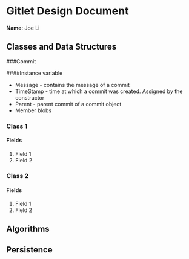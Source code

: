 # Gitlet Design Document

**Name**: Joe Li		

## Classes and Data Structures

###Commit 

####Instance variable
* Message - contains the message of a commit 
* TimeStamp - time at which a commit was created. Assigned by the constructor 
* Parent - parent commit of a commit object  
* Member blobs 


### Class 1

#### Fields

1. Field 1
2. Field 2


### Class 2

#### Fields

1. Field 1
2. Field 2


## Algorithms

## Persistence

